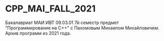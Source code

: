 # CPP_MAI_FALL_2021
Бакалавриат МАИ ИВТ 09.03.01 7й семестр предмет "Программирование на C++" с Пахомовым Михаилом Михайловичем. Архив программ из 2021 года.
